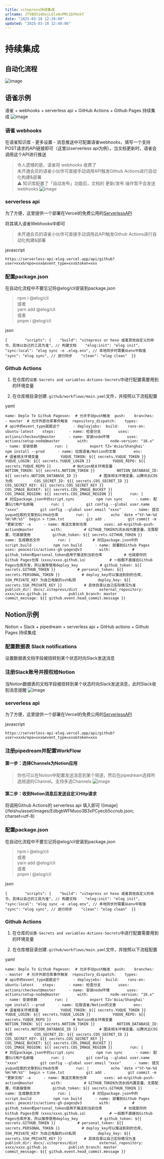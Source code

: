 ```yaml
---
title: vitepress持续集成
urlname: JTVBd514DojLGlxAvPMc1bFHnkf
date: "2025-03-18 12:39:09"
updated: "2025-03-18 12:40:06"
---
```


# 持续集成

## 自动化流程

![image](/feishu/asset/images/Gwl6bAFIgoqonYxTi5NcUGcfnOk.png)

## 语雀示例

语雀 + webhooks + serverless api + GitHub Actions + Github Pages 持续集成
![image](/feishu/asset/images/UWOzbRUFnoxcCVxXV2qcmhHFnbc.png)

### 语雀 webhooks

在语雀知识库 - 更多设置 - 消息推送中可配置语雀webhooks，填写一个支持POST请求的APi链接即可（这里以serverless api为例）。当文档更新时，语雀会调用这个API进行推送

> 令人遗憾的是，语雀将 webhooks 收费了  
> 未开通会员的语雀小伙伴可直接手动调用API触发Github Actions进行自动化构建&部署  
> ⚠️ 知识库配置了「自动发布」功能后，文档的 更新/发布 操作暂不会发送 webhooks
> ![image](/feishu/asset/images/D697b9tGco05mYxuCx6cV0xTnxe.png)

### serverless api

为了方便，这里提供一个部署在Vercel的免费公用的[ServerlessAPI](https://github.com/elog-x/serverless-api)

将其填入语雀Webhooks中即可

> 未开通会员的语雀小伙伴可直接手动调用此API触发Github Actions进行自动化构建&部署

javascript

```plaintext
https://serverless-api-elog.vercel.app/api/github?user=xxx&repo=xxx&event_type=xxx&token=xxx
```

### 配置package.json

在自动化流程中不要忘记将@elog/cli安装到package.json

> npm i @elog/cli  
> 或者  
> yarn add @elog/cli  
> 或者  
> pnpm i @elog/cli

json

```plaintext
{        "scripts": {    "build": "vitepress or hexo 或者其他自定义的命令，具体以自己的工具为准", // 构建文档    "elog:init": "elog init",    "sync:local": "elog sync -e .elog.env", // 本地同步时需要从env中取值    "sync": "elog sync", // 进行同步    "clean": "elog clean"  }}
```

### Github Actions

1. 在仓库的`设置-Secrets and variables-Actions-Secrets`中进行配置需要用到的环境变量

1. 在仓库根目录创建`.github/workflows/main.yaml`文件，并按照以下流程配置

yaml

```plaintext
name: Deplo To Github Pageson:  # 允许手动push触发  push:    branches:      - master  # 允许外部仓库事件触发  repository_dispatch:    types:                        # api中的event_type就是这个      - deployjobs:  build:    runs-on: ubuntu-latest    steps:      - name: 检查分支        uses: actions/checkout@master      - name: 安装node环境        uses: actions/setup-node@master        with:          node-version: "16.x"      - name: 安装依赖        run: |          export TZ='Asia/Shanghai'          npm install --prod      - name: 拉取语雀/Notion的文章        env:          # 语雀相关环境变量          YUQUE_TOKEN: ${{ secrets.YUQUE_TOKEN }}          YUQUE_LOGIN: ${{ secrets.YUQUE_LOGIN }}          YUQUE_REPO: ${{ secrets.YUQUE_REPO }}          # Notion相关环境变量          NOTION_TOKEN: ${{ secrets.NOTION_TOKEN }}          NOTION_DATABASE_ID: ${{ secrets.NOTION_DATABASE_ID }}          # 图床相关环境变量，以腾讯云COS为例          COS_SECRET_ID: ${{ secrets.COS_SECRET_ID }}          COS_SECRET_KEY: ${{ secrets.COS_SECRET_KEY }}          COS_IMAGE_BUCKET: ${{ secrets.COS_IMAGE_BUCKET }}          COS_IMAGE_REGION: ${{ secrets.COS_IMAGE_REGION }}        run: |          # 对应package.json中的script.sync          npm run sync      - name: 配置Git用户名邮箱        run: |          git config --global user.name "xxxx"          git config --global user.email "xxxx"      - name: 提交yuque拉取的文章到GitHub仓库        run: |          echo `date +"%Y-%m-%d %H:%M:%S"` begin > time.txt          git add .          git commit -m "更新文档" -a      - name: 推送文章到仓库        uses: ad-m/github-push-action@master        with:          # GITHUB_TOKEN为流水线内置变量，无需配置，可直接使用          github_token: ${{ secrets.GITHUB_TOKEN }}      - name: 生成静态文件        run: |          # 对应package.json中的script.build          npm run build      - name: 部署到Github Pages        uses: peaceiris/actions-gh-pages@v3        with:          # github_token和personal_token适用于推送到当前仓库          # 也就是你的Github Pages仓库（xxxx/xxxx.github.io）          # 一般都不直接在Github Pages仓库开发，所以推荐使用deploy_key          # github_token: ${{ secrets.GITHUB_TOKEN }}          # personal_token: ${{ secrets.PERSONAL_TOKEN }}          # deploy_key可以推送到别的仓库, SSH_PRIVATE_KEY 为自己电脑的ssh私钥          deploy_key: ${{ secrets.SSH_PRIVATE_KEY }}          # 具体目录以自己实际情况为准          publish_dir: docs/.vitepress/dist          external_repository: xxxx/xxxx.github.io          publish_branch: master          commit_message: ${{ github.event.head_commit.message }}
```

## Notion示例

Notion + Slack + pipedream + serverless api + GitHub actions + Github Pages 持续集成

### 配置数据表 Slack notifications

设置数据表文档字段被扭转到某个状态时向Slack发送消息

### 注册Slack账号并授权给Notion

当Notion数据表的文档字段被扭转到某个状态时向Slack发送消息，此时Slack收到消息提醒
![image](/feishu/asset/images/LROnbHZ6qooyuExV28KcBwXnn7d.png)

### serverless api

为了方便，这里提供一个部署在Vercel的免费公用的[ServerlessAPI](https://github.com/elog-x/serverless-api)

javascript

```plaintext
https://serverless-api-elog.vercel.app/api/github?user=xxx&repo=xxx&event_type=xxx&token=xxx
```

### 注册pipedream并配置WorkFlow

#### 第一步：选择Channels为Notion应用

> 你也可以在Notion中配置发送消息到某个频道，然后在pipedream选择所选频道的Channel。支持多选Channels
> ![image](/feishu/asset/images/LCTbbRG2roNNdxxYsJIcS8ymnJg.png)

#### 第二步：收到Notion消息后发送自定义Http请求

将调用Github Actions的 serverless api 填入即可
![image](/feishu/asset/images/EdbgbWFMuoo3B3xPCyecb5ccnub.json; charset=utf-8)

### 配置package.json

在自动化流程中不要忘记将@elog/cli安装到package.json

> npm i @elog/cli  
> 或者  
> yarn add @elog/cli  
> 或者  
> pnpm i @elog/cli

json

```plaintext
{        "scripts": {    "build": "vitepress or hexo 或者其他自定义的命令，具体以自己的工具为准", // 构建文档    "elog:init": "elog init",    "sync:local": "elog sync -e .elog.env", // 本地同步时需要从env中取值    "sync": "elog sync", // 进行同步    "clean": "elog clean"  }}
```

### Github Actions

1. 在仓库的`设置-Secrets and variables-Actions-Secrets`中进行配置需要用到的环境变量

1. 在仓库根目录创建`.github/workflows/main.yaml`文件，并按照以下流程配置

yaml

```plaintext
name: Deplo To Github Pageson:  # 允许手动push触发  push:    branches:      - master  # 允许外部仓库事件触发  repository_dispatch:    types:                        # api中的event_type就是这个      - deployjobs:  build:    runs-on: ubuntu-latest    steps:      - name: 检查分支        uses: actions/checkout@master      - name: 安装node环境        uses: actions/setup-node@master        with:          node-version: "16.x"      - name: 安装依赖        run: |          export TZ='Asia/Shanghai'          npm install --prod      - name: 拉取语雀/Notion的文章        env:          # 语雀相关环境变量          YUQUE_TOKEN: ${{ secrets.YUQUE_TOKEN }}          YUQUE_LOGIN: ${{ secrets.YUQUE_LOGIN }}          YUQUE_REPO: ${{ secrets.YUQUE_REPO }}          # Notion相关环境变量          NOTION_TOKEN: ${{ secrets.NOTION_TOKEN }}          NOTION_DATABASE_ID: ${{ secrets.NOTION_DATABASE_ID }}          # 图床相关环境变量，以腾讯云COS为例          COS_SECRET_ID: ${{ secrets.COS_SECRET_ID }}          COS_SECRET_KEY: ${{ secrets.COS_SECRET_KEY }}          COS_IMAGE_BUCKET: ${{ secrets.COS_IMAGE_BUCKET }}          COS_IMAGE_REGION: ${{ secrets.COS_IMAGE_REGION }}        run: |          # 对应package.json中的script.sync          npm run sync      - name: 配置Git用户名邮箱        run: |          git config --global user.name "xxxx"          git config --global user.email "xxxx"      - name: 提交yuque拉取的文章到GitHub仓库        run: |          echo `date +"%Y-%m-%d %H:%M:%S"` begin > time.txt          git add .          git commit -m "更新文档" -a      - name: 推送文章到仓库        uses: ad-m/github-push-action@master        with:          # GITHUB_TOKEN为流水线内置变量，无需配置，可直接使用          github_token: ${{ secrets.GITHUB_TOKEN }}      - name: 生成静态文件        run: |          # 对应package.json中的script.build          npm run build      - name: 部署到Github Pages        uses: peaceiris/actions-gh-pages@v3        with:          # github_token和personal_token适用于推送到当前仓库          # 也就是你的Github Pages仓库（xxxx/xxxx.github.io）          # 一般都不直接在Github Pages仓库开发，所以推荐使用deploy_key          # github_token: ${{ secrets.GITHUB_TOKEN }}          # personal_token: ${{ secrets.PERSONAL_TOKEN }}          # deploy_key可以推送到别的仓库, SSH_PRIVATE_KEY 为自己电脑的ssh私钥          deploy_key: ${{ secrets.SSH_PRIVATE_KEY }}          # 具体目录以自己实际情况为准          publish_dir: docs/.vitepress/dist          external_repository: xxxx/xxxx.github.io          publish_branch: master          commit_message: ${{ github.event.head_commit.message }}
```
